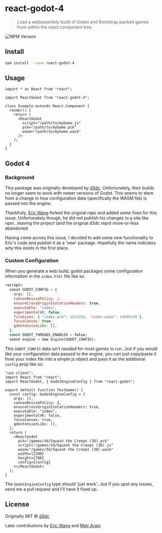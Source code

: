 # react-godot-4

> Load a webassembly build of Godot and Bootstrap packed games from within the react component tree.

![NPM Version](https://img.shields.io/npm/v/react-godot-4?registry_uri=https%3A%2F%2Fregistry.npmjs.com&style=flat)

## Install

```bash
npm install --save react-godot-4
```

## Usage

```tsx
import * as React from "react";

import ReactGodot from "react-godot-4";

class Example extends React.Component {
  render() {
    return (
      <ReactGodot
        script="/path/to/myGame.js"
        pck="/path/to/myGame.pck"
        wasm="/path/to/myGame.wasm"
      />
    );
  }
}
```

## Godot 4

### Background

This package was originally developed by [d3dc](https://github.com/d3dc/react-godot). Unfortunately, their builds no longer seem to work with newer versions of Godot. This seems to stem from a change in how configuration data (specifically the WASM file) is passed into the engine.

Thankfully, [Eric Wang](https://github.com/ezwang/react-godot) forked the original repo and added some fixes for this issue. Unfortunately though, he did not publish his changes to a site like npm...leaving the project (and the original d3dc repo) more-or-less abandoned.

Having come across this issue, I decided to add some new functionality to Eric's code and publish it as a 'new' package. Hopefully the name indicates _why_ this exists in the first place.

### Custom Configuration

When you generate a web build, godot packages some configuration information in the `index.html` file like so:

```html
<script>
  const GODOT_CONFIG = {
    args: [],
    canvasResizePolicy: 2,
    ensureCrossOriginIsolationHeaders: true,
    executable: "index",
    experimentalVK: false,
    fileSizes: { "index.pck": 3531856, "index.wasm": 43699190 },
    focusCanvas: true,
    gdextensionLibs: [],
  };
  const GODOT_THREADS_ENABLED = false;
  const engine = new Engine(GODOT_CONFIG);
```

This `GODOT_CONFIG` data isn't _needed_ for most games to run...but if you would like your configuration data passed to the engine, you can just copy/paste it from your index file into a simple js object and pass it as the additional `config` prop like so:

```tsx
"use client";
import React from "react";
import ReactGodot, { GodotEngineConfig } from "react-godot";

export default function TestGame() {
  const config: GodotEngineConfig = {
    args: [],
    canvasResizePolicy: 2,
    ensureCrossOriginIsolationHeaders: true,
    executable: "index",
    experimentalVK: false,
    focusCanvas: true,
    gdextensionLibs: [],
  };
  return (
    <ReactGodot
      pck="/games/3d/Squash the Creeps (3D).pck"
      script="/games/3d/Squash the Creeps (3D).js"
      wasm="/games/3d/Squash the Creeps (3D).wasm"
      width={1200}
      height={780}
      config={config}
    ></ReactGodot>
  );
}
```

The `GodotEngineConfig` type _should_ 'just work'...but if you spot any issues, send me a pull request and I'll have it fixed up.

## License

Originally MIT © [d3dc](https://github.com/d3dc)

Later contributions by [Eric Wang](https://github.com/ezwang/react-godot) and [Meir Arani](https://github.com/MeirArani)

